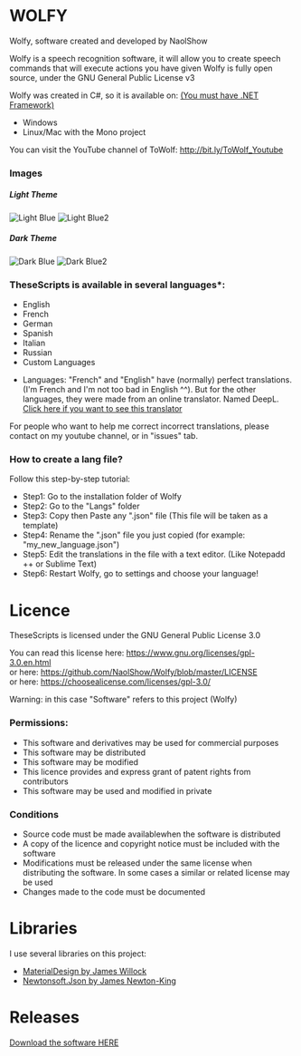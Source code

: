 # WOLFY
Wolfy, software created and developed by NaolShow

Wolfy is a speech recognition software, it will allow you to create speech commands that will execute actions you have given
Wolfy is fully open source, under the GNU General Public License v3

Wolfy was created in C#, so it is available on: [(You must have .NET Framework)](https://www.microsoft.com/net/download)
- Windows
- Linux/Mac with the Mono project                                
                                                                                                                                                                         
You can visit the YouTube channel of ToWolf: http://bit.ly/ToWolf_Youtube         
         
### Images

##### Light Theme

![Light Blue](https://i.imgur.com/bl7EIZb.png)
![Light Blue2](https://i.imgur.com/ThmxzEm.png)

##### Dark Theme

![Dark Blue](https://i.imgur.com/s0npXds.png)
![Dark Blue2](https://i.imgur.com/v4D7JX0.png)

### TheseScripts is available in several languages*:
- English
- French
- German
- Spanish
- Italian
- Russian
- Custom Languages
          
* Languages: "French" and "English" have (normally) perfect translations. (I'm French and I'm not too bad in English ^^).
But for the other languages, they were made from an online translator. Named DeepL. 
[Click here if you want to see this translator](https://deepl.com/translator)

For people who want to help me correct incorrect translations, please contact on my youtube channel, or in "issues" tab.
      
### How to create a lang file?                                                                 
                                                                                                      
Follow this step-by-step tutorial:                                                                    
- Step1: Go to the installation folder of Wolfy                                  
- Step2: Go to the "Langs" folder                                                                    
- Step3: Copy then Paste any ".json" file (This file will be taken as a template)                                  
- Step4: Rename the ".json" file you just copied (for example: "my_new_language.json")                                  
- Step5: Edit the translations in the file with a text editor. (Like Notepadd ++ or Sublime Text)                                  
- Step6: Restart Wolfy, go to settings and choose your language!       
      
# Licence                                         
                                         
TheseScripts is licensed under the GNU General Public License 3.0                                         
                                         
You can read this license here: https://www.gnu.org/licenses/gpl-3.0.en.html                                         
or here: https://github.com/NaolShow/Wolfy/blob/master/LICENSE                                         
or here: https://choosealicense.com/licenses/gpl-3.0/                                         
         
Warning: in this case "Software" refers to this project (Wolfy)
         
### Permissions:                                                                                  
- This software and derivatives may be used for commercial purposes                                         
- This software may be distributed                                                                                  
- This software may be modified                                         
- This licence provides and express grant of patent rights from contributors                                         
- This software may be used and modified in private                                         
                                         
### Conditions                                         
- Source code must be made availablewhen the software is distributed                                         
- A copy of the licence and copyright notice must be included with the software                                         
- Modifications must be released under the same license when distributing the software. In some cases a similar or related license may be used                                         
- Changes made to the code must be documented                                                                                                                       

# Libraries
                                                                                
I use several libraries on this project:                                                            
- [MaterialDesign by James Willock](https://github.com/MaterialDesignInXAML/MaterialDesignInXamlToolkit)                                
- [Newtonsoft.Json by James Newton-King](https://github.com/JamesNK/Newtonsoft.Json)                                                    

# Releases
                                        
[Download the software HERE](https://github.com/NaolShow/Wolfy/releases)                                        
